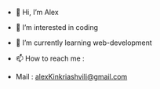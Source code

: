 - 👋 Hi, I’m Alex
- 👀 I’m interested in coding
- 🌱 I’m currently learning web-development

- 📫 How to reach me :
- Mail : alexKinkriashvili@gmail.com


<!---
Kinkro/Kinkro is a ✨ special ✨ repository because its `README.md` (this file) appears on your GitHub profile.
You can click the Preview link to take a look at your changes.
--->

